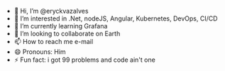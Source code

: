 - 👋 Hi, I’m @eryckvazalves
- 👀 I’m interested in .Net, nodeJS, Angular, Kubernetes, DevOps, CI/CD
- 🌱 I’m currently learning Grafana
- 💞️ I’m looking to collaborate on Earth
- 📫 How to reach me e-mail
- 😄 Pronouns: Him
- ⚡ Fun fact: i got 99 problems and code ain't one

<!---
eryckvazalves/eryckvazalves is a ✨ special ✨ repository because its `README.md` (this file) appears on your GitHub profile.
You can click the Preview link to take a look at your changes.
--->
